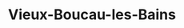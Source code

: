 ---
title: Vieux-Boucau-les-Bains
url: /vieux-boucau-les-bains/
latitude: 43.786
longitude: -1.4
---